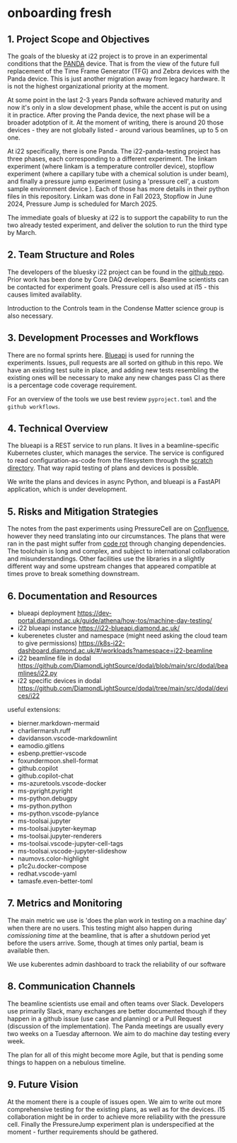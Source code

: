 
# onboarding fresh

## 1. **Project Scope and Objectives**

The goals of the bluesky at i22 project is to prove in an experimental conditions that the [PANDA](https://github.com/PandABlocks) device. That is from the view of the future full replacement of the Time Frame Generator (TFG) and Zebra devices with the Panda device. This is just another migration away from legacy hardware. It is not the highest organizational priority at the moment.

At some point in the last 2-3 years Panda software achieved maturity and now it's only in a slow development phase, while the accent is put on using it in practice.
After proving the Panda device, the next phase will be a broader adotption of it.
At the moment of writing, there is around 20 those devices - they are not globally listed - around various beamlines, up to 5 on one.

At i22 specifically, there is one Panda. The i22-panda-testing project has three phases, each corresponding to a different experiment. The linkam experiment (where linkam is a temperature controller device), stopflow experiment (where a capillary tube with a chemical solution is under beam), and finally a pressure jump experiment (using a 'pressure cell', a custom sample environment device ). Each of those has more details in their python files in this repository.
Linkam was done in Fall 2023, Stopflow in June 2024, Pressure Jump is scheduled for March 2025.

The immediate goals of bluesky at i22 is to support the capability to run the two already tested experiment, and deliver the solution to run the third type by March.

## 2. **Team Structure and Roles**

The developers of the bluesky i22 project can be found in the [github repo](https://github.com/PandABlocks/PandABlocks-server).
Prior work has been done by Core DAQ developers.
Beamline scientists can be contacted for experiment goals.
Pressure cell is also used at i15 - this causes limited availablity.

Introduction to the Controls team in the Condense Matter science group is also necessary.

## 3. **Development Processes and Workflows**

There are no formal sprints here. [Blueapi](https://github.com/DiamondLightSource/blueapi) is used for running the experiments. Issues, pull requests are all sorted on github in this repo.
We have an existing test suite in place, and adding new tests resembling the existing ones will be necessary to make any new changes pass CI as there is a percentage code coverage requirement.

For an overview of the tools we use best review `pyproject.toml` and the `github workflows`.

## 4. **Technical Overview**

The blueapi is a REST service to run plans. It lives in a beamline-specific Kubernetes cluster, which manages the service. The service is configured to read configuration-as-code from the filesystem through the [scratch directory](https://dev-portal.diamond.ac.uk/guide/athena/how-tos/machine-day-testing/#downloading-repositories-into-the-mounted-scratch-directory). That way rapid testing of plans and devices is possible.

We write the plans and devices in async Python, and blueapi is a FastAPI application, which is under development.

## 5. **Risks and Mitigation Strategies**

The notes from the past experiments using PressureCell are on [Confluence](https://confluence.diamond.ac.uk/display/~qan22331/Pressure+Cell+Usage), however they need translating into our circumstances.
The plans that were ran in the past might suffer from [code rot](https://en.wikipedia.org/wiki/Software_rot) through changing dependencies.
The toolchain is long and complex, and subject to international collaboration and misunderstandings. Other facilities use the libraries in a slightly different way and some upstream changes that appeared compatible at times prove to break something downstream.

## 6. **Documentation and Resources**

- blueapi deployment <https://dev-portal.diamond.ac.uk/guide/athena/how-tos/machine-day-testing/>
- i22 blueapi instance <https://i22-blueapi.diamond.ac.uk/>
- kuberenetes cluster and namespace (might need asking the cloud team to give permissions) <https://k8s-i22-dashboard.diamond.ac.uk/#/workloads?namespace=i22-beamline>
- i22 beamline file in dodal <https://github.com/DiamondLightSource/dodal/blob/main/src/dodal/beamlines/i22.py>
- i22 specific devices in dodal <https://github.com/DiamondLightSource/dodal/tree/main/src/dodal/devices/i22>

useful extensions:

- bierner.markdown-mermaid
- charliermarsh.ruff
- davidanson.vscode-markdownlint
- eamodio.gitlens
- esbenp.prettier-vscode
- foxundermoon.shell-format
- github.copilot
- github.copilot-chat
- ms-azuretools.vscode-docker
- ms-pyright.pyright
- ms-python.debugpy
- ms-python.python
- ms-python.vscode-pylance
- ms-toolsai.jupyter
- ms-toolsai.jupyter-keymap
- ms-toolsai.jupyter-renderers
- ms-toolsai.vscode-jupyter-cell-tags
- ms-toolsai.vscode-jupyter-slideshow
- naumovs.color-highlight
- p1c2u.docker-compose
- redhat.vscode-yaml
- tamasfe.even-better-toml

## 7. **Metrics and Monitoring**

The main metric we use is 'does the plan work in testing on a machine day' when there are no users. This testing might also happen during *comissioning time* at the beamline, that is after a shutdown period yet before the users arrive. Some, though at times only partial, beam is available then.

We use kuberentes admin dashboard to track the reliability of our software

## 8. **Communication Channels**

The beamline scientists use email and often teams over Slack.
Developers use primarily Slack, many exchanges are better documented though if they happen in a github issue (use case and planning) or a Pull Request (discussion of the implementation).
The Panda meetings are usually every two weeks on a Tuesday afternoon.
We aim to do machine day testing every week.

The plan for all of this might become more Agile, but that is pending some things to happen on a nebulous timeline.

## 9. **Future Vision**

At the moment there is a couple of issues open.
We aim to write out more comprehensive testing for the existing plans, as well as for the devices.
i15 collaboration might be in order to achieve more reliability with the pressure cell.
Finally the PressureJump experiment plan is underspecified at the moment - further requirements should be gathered.
